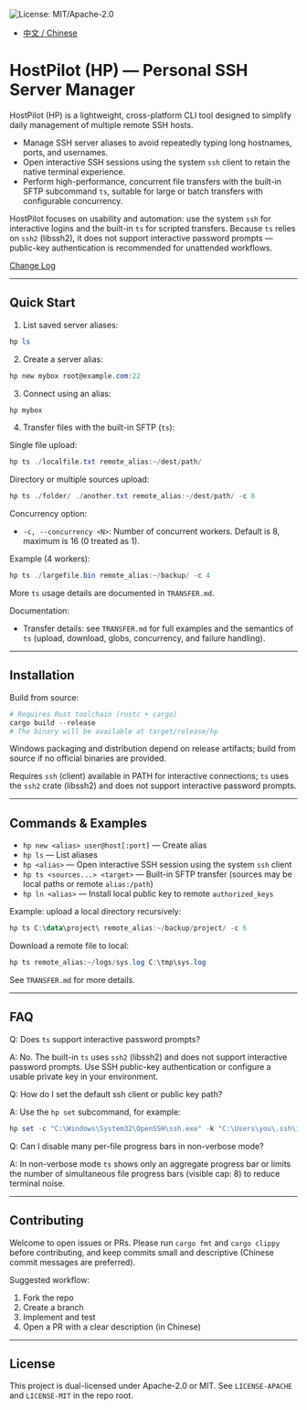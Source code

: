 ![License: MIT/Apache-2.0](https://img.shields.io/badge/license-MIT%2FApache--2.0-orange.svg)

<!-- Language switch -->
- [中文 / Chinese](./README_ZH.md)

# HostPilot (HP) — Personal SSH Server Manager

HostPilot (HP) is a lightweight, cross-platform CLI tool designed to simplify daily
management of multiple remote SSH hosts.

- Manage SSH server aliases to avoid repeatedly typing long hostnames, ports, and
	usernames.
- Open interactive SSH sessions using the system `ssh` client to retain the native
	terminal experience.
- Perform high-performance, concurrent file transfers with the built-in SFTP
	subcommand `ts`, suitable for large or batch transfers with configurable
	concurrency.

HostPilot focuses on usability and automation: use the system `ssh` for interactive
logins and the built-in `ts` for scripted transfers. Because `ts` relies on
`ssh2` (libssh2), it does not support interactive password prompts — public-key
authentication is recommended for unattended workflows.

[Change Log](CHANGELOG.md)

---

## Quick Start

1. List saved server aliases:

```powershell
hp ls
```

2. Create a server alias:

```powershell
hp new mybox root@example.com:22
```

3. Connect using an alias:

```powershell
hp mybox
```

4. Transfer files with the built-in SFTP (`ts`):

Single file upload:

```powershell
hp ts ./localfile.txt remote_alias:~/dest/path/
```

Directory or multiple sources upload:

```powershell
hp ts ./folder/ ./another.txt remote_alias:~/dest/path/ -c 8
```

Concurrency option:

- `-c, --concurrency <N>`: Number of concurrent workers. Default is 8, maximum is
	16 (0 treated as 1).

Example (4 workers):

```powershell
hp ts ./largefile.bin remote_alias:~/backup/ -c 4
```

More `ts` usage details are documented in `TRANSFER.md`.

Documentation:

- Transfer details: see `TRANSFER.md` for full examples and the semantics of `ts`
	(upload, download, globs, concurrency, and failure handling).

---

## Installation

Build from source:

```powershell
# Requires Rust toolchain (rustc + cargo)
cargo build --release
# The binary will be available at target/release/hp
```

Windows packaging and distribution depend on release artifacts; build from source
if no official binaries are provided.

Requires `ssh` (client) available in PATH for interactive connections; `ts` uses
the `ssh2` crate (libssh2) and does not support interactive password prompts.

---

## Commands & Examples

- `hp new <alias> user@host[:port]` — Create alias
- `hp ls` — List aliases
- `hp <alias>` — Open interactive SSH session using the system `ssh` client
- `hp ts <sources...> <target>` — Built-in SFTP transfer (sources may be local
	paths or remote `alias:/path`)
- `hp ln <alias>` — Install local public key to remote `authorized_keys`

Example: upload a local directory recursively:

```powershell
hp ts C:\data\project\ remote_alias:~/backup/project/ -c 6
```

Download a remote file to local:

```powershell
hp ts remote_alias:~/logs/sys.log C:\tmp\sys.log
```

See `TRANSFER.md` for more details.

---

## FAQ

Q: Does `ts` support interactive password prompts?

A: No. The built-in `ts` uses `ssh2` (libssh2) and does not support interactive
password prompts. Use SSH public-key authentication or configure a usable
private key in your environment.

Q: How do I set the default ssh client or public key path?

A: Use the `hp set` subcommand, for example:

```powershell
hp set -c "C:\Windows\System32\OpenSSH\ssh.exe" -k "C:\Users\you\.ssh\id_rsa.pub"
```

Q: Can I disable many per-file progress bars in non-verbose mode?

A: In non-verbose mode `ts` shows only an aggregate progress bar or limits the
number of simultaneous file progress bars (visible cap: 8) to reduce terminal noise.

---

## Contributing

Welcome to open issues or PRs. Please run `cargo fmt` and `cargo clippy` before
contributing, and keep commits small and descriptive (Chinese commit messages are
preferred).

Suggested workflow:

1. Fork the repo
2. Create a branch
3. Implement and test
4. Open a PR with a clear description (in Chinese)

---

## License

This project is dual-licensed under Apache-2.0 or MIT. See `LICENSE-APACHE` and
`LICENSE-MIT` in the repo root.

